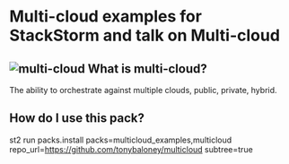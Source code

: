 Multi-cloud examples for StackStorm and talk on Multi-cloud
=====
![multi-cloud](http://www.cathyfamily.com/media/48831/peanuts.png)
What is multi-cloud?
----
The ability to orchestrate against multiple clouds, public, private, hybrid.

How do I use this pack?
-----

st2 run packs.install packs=multicloud_examples,multicloud repo_url=https://github.com/tonybaloney/multicloud subtree=true